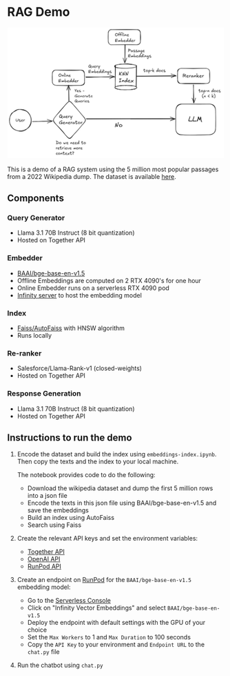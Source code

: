 # RAG Demo

![RAG Demo](rag.png)

This is a demo of a RAG system using the 5 million most popular passages from a 2022 Wikipedia dump. The dataset is available [here](https://huggingface.co/datasets/Cohere/wikipedia-22-12).

## Components

### Query Generator
- Llama 3.1 70B Instruct (8 bit quantization)
- Hosted on Together API

### Embedder
- [BAAI/bge-base-en-v1.5](https://huggingface.co/BAAI/bge-base-en-v1.5)
- Offline Embeddings are computed on 2 RTX 4090's for one hour
- Online Embedder runs on a serverless RTX 4090 pod
- [Infinity server](https://github.com/michaelfeil/infinity) to host the embedding model

### Index
- [Faiss](https://github.com/facebookresearch/faiss)[/AutoFaiss](https://github.com/criteo/autofaiss) with HNSW algorithm
- Runs locally

### Re-ranker
- Salesforce/Llama-Rank-v1 (closed-weights)
- Hosted on Together API

### Response Generation
- Llama 3.1 70B Instruct (8 bit quantization)
- Hosted on Together API

## Instructions to run the demo

1. Encode the dataset and build the index using `embeddings-index.ipynb`. Then copy the texts and the index to your local machine.

   The notebook provides code to do the following:
   - Download the wikipedia dataset and dump the first 5 million rows into a json file
   - Encode the texts in this json file using BAAI/bge-base-en-v1.5 and save the embeddings
   - Build an index using AutoFaiss
   - Search using Faiss

2. Create the relevant API keys and set the environment variables:
   - [Together API](http://api.together.ai/)
   - [OpenAI API](https://platform.openai.com/)
   - [RunPod API](https://www.runpod.io/)

3. Create an endpoint on [RunPod](https://www.runpod.io/) for the `BAAI/bge-base-en-v1.5` embedding model:
   - Go to the [Serverless Console](https://www.runpod.io/console/serverless)
   - Click on "Infinity Vector Embeddings" and select `BAAI/bge-base-en-v1.5`
   - Deploy the endpoint with default settings with the GPU of your choice
   - Set the `Max Workers` to 1 and `Max Duration` to 100 seconds
   - Copy the `API Key` to your environment and `Endpoint URL` to the `chat.py` file

4. Run the chatbot using `chat.py`